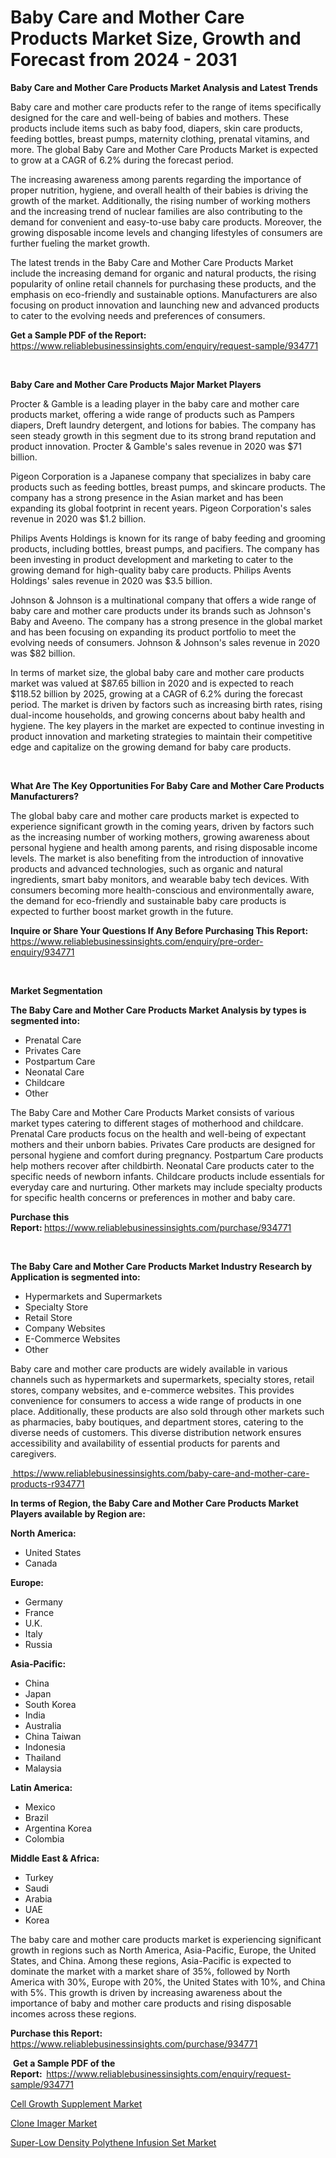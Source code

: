 <p><h1>Baby Care and Mother Care Products Market Size, Growth and Forecast from 2024 - 2031</h1></p><p><strong>Baby Care and Mother Care Products Market Analysis and Latest Trends</strong></p>
<p><p>Baby care and mother care products refer to the range of items specifically designed for the care and well-being of babies and mothers. These products include items such as baby food, diapers, skin care products, feeding bottles, breast pumps, maternity clothing, prenatal vitamins, and more. The global Baby Care and Mother Care Products Market is expected to grow at a CAGR of 6.2% during the forecast period.</p><p>The increasing awareness among parents regarding the importance of proper nutrition, hygiene, and overall health of their babies is driving the growth of the market. Additionally, the rising number of working mothers and the increasing trend of nuclear families are also contributing to the demand for convenient and easy-to-use baby care products. Moreover, the growing disposable income levels and changing lifestyles of consumers are further fueling the market growth.</p><p>The latest trends in the Baby Care and Mother Care Products Market include the increasing demand for organic and natural products, the rising popularity of online retail channels for purchasing these products, and the emphasis on eco-friendly and sustainable options. Manufacturers are also focusing on product innovation and launching new and advanced products to cater to the evolving needs and preferences of consumers.</p></p>
<p><strong>Get a Sample PDF of the Report:&nbsp;</strong> <a href="https://www.reliablebusinessinsights.com/enquiry/request-sample/934771">https://www.reliablebusinessinsights.com/enquiry/request-sample/934771</a></p>
<p>&nbsp;</p>
<p><strong>Baby Care and Mother Care Products Major Market Players</strong></p>
<p><p>Procter & Gamble is a leading player in the baby care and mother care products market, offering a wide range of products such as Pampers diapers, Dreft laundry detergent, and lotions for babies. The company has seen steady growth in this segment due to its strong brand reputation and product innovation. Procter & Gamble's sales revenue in 2020 was $71 billion.</p><p>Pigeon Corporation is a Japanese company that specializes in baby care products such as feeding bottles, breast pumps, and skincare products. The company has a strong presence in the Asian market and has been expanding its global footprint in recent years. Pigeon Corporation's sales revenue in 2020 was $1.2 billion.</p><p>Philips Avents Holdings is known for its range of baby feeding and grooming products, including bottles, breast pumps, and pacifiers. The company has been investing in product development and marketing to cater to the growing demand for high-quality baby care products. Philips Avents Holdings' sales revenue in 2020 was $3.5 billion.</p><p>Johnson & Johnson is a multinational company that offers a wide range of baby care and mother care products under its brands such as Johnson's Baby and Aveeno. The company has a strong presence in the global market and has been focusing on expanding its product portfolio to meet the evolving needs of consumers. Johnson & Johnson's sales revenue in 2020 was $82 billion.</p><p>In terms of market size, the global baby care and mother care products market was valued at $87.65 billion in 2020 and is expected to reach $118.52 billion by 2025, growing at a CAGR of 6.2% during the forecast period. The market is driven by factors such as increasing birth rates, rising dual-income households, and growing concerns about baby health and hygiene. The key players in the market are expected to continue investing in product innovation and marketing strategies to maintain their competitive edge and capitalize on the growing demand for baby care products.</p></p>
<p>&nbsp;</p>
<p><strong>What Are The Key Opportunities For Baby Care and Mother Care Products Manufacturers?</strong></p>
<p><p>The global baby care and mother care products market is expected to experience significant growth in the coming years, driven by factors such as the increasing number of working mothers, growing awareness about personal hygiene and health among parents, and rising disposable income levels. The market is also benefiting from the introduction of innovative products and advanced technologies, such as organic and natural ingredients, smart baby monitors, and wearable baby tech devices. With consumers becoming more health-conscious and environmentally aware, the demand for eco-friendly and sustainable baby care products is expected to further boost market growth in the future.</p></p>
<p><strong>Inquire or Share Your Questions If Any Before Purchasing This Report:</strong> <a href="https://www.reliablebusinessinsights.com/enquiry/pre-order-enquiry/934771">https://www.reliablebusinessinsights.com/enquiry/pre-order-enquiry/934771</a></p>
<p>&nbsp;</p>
<p><strong>Market Segmentation</strong></p>
<p><strong>The Baby Care and Mother Care Products Market Analysis by types is segmented into:</strong></p>
<p><ul><li>Prenatal Care</li><li>Privates Care</li><li>Postpartum Care</li><li>Neonatal Care</li><li>Childcare</li><li>Other</li></ul></p>
<p><p>The Baby Care and Mother Care Products Market consists of various market types catering to different stages of motherhood and childcare. Prenatal Care products focus on the health and well-being of expectant mothers and their unborn babies. Privates Care products are designed for personal hygiene and comfort during pregnancy. Postpartum Care products help mothers recover after childbirth. Neonatal Care products cater to the specific needs of newborn infants. Childcare products include essentials for everyday care and nurturing. Other markets may include specialty products for specific health concerns or preferences in mother and baby care.</p></p>
<p><strong>Purchase this Report:&nbsp;</strong><a href="https://www.reliablebusinessinsights.com/purchase/934771">https://www.reliablebusinessinsights.com/purchase/934771</a></p>
<p>&nbsp;</p>
<p><strong>The Baby Care and Mother Care Products Market Industry Research by Application is segmented into:</strong></p>
<p><ul><li>Hypermarkets and Supermarkets</li><li>Specialty Store</li><li>Retail Store</li><li>Company Websites</li><li>E-Commerce Websites</li><li>Other</li></ul></p>
<p><p>Baby care and mother care products are widely available in various channels such as hypermarkets and supermarkets, specialty stores, retail stores, company websites, and e-commerce websites. This provides convenience for consumers to access a wide range of products in one place. Additionally, these products are also sold through other markets such as pharmacies, baby boutiques, and department stores, catering to the diverse needs of customers. This diverse distribution network ensures accessibility and availability of essential products for parents and caregivers.</p></p>
<p><a href="https://www.reliablebusinessinsights.com/baby-care-and-mother-care-products-r934771">&nbsp;https://www.reliablebusinessinsights.com/baby-care-and-mother-care-products-r934771</a></p>
<p><strong>In terms of Region, the Baby Care and Mother Care Products Market Players available by Region are:</strong></p>
<p>
    <p> <strong> North America: </strong>
        <ul>
            <li>United States</li>
            <li>Canada</li>
        </ul>
        </p> 
    <p> <strong> Europe: </strong>
        <ul>
            <li>Germany</li>
            <li>France</li>
            <li>U.K.</li>
            <li>Italy</li>
            <li>Russia</li>
        </ul>
        </p> 
    <p> <strong> Asia-Pacific: </strong>
        <ul>
            <li>China</li>
            <li>Japan</li>
            <li>South Korea</li>
            <li>India</li>
            <li>Australia</li>
            <li>China Taiwan</li>
            <li>Indonesia</li>
            <li>Thailand</li>
            <li>Malaysia</li>
        </ul>
        </p> 
    <p> <strong> Latin America: </strong>
        <ul>
            <li>Mexico</li>
            <li>Brazil</li>
            <li>Argentina Korea</li>
            <li>Colombia</li>
        </ul>
        </p> 
    <p> <strong> Middle East & Africa: </strong>
        <ul>
            <li>Turkey</li>
            <li>Saudi</li>
            <li>Arabia</li>
            <li>UAE</li>
            <li>Korea</li>
        </ul>
    </p>
    </p>
<p><p>The baby care and mother care products market is experiencing significant growth in regions such as North America, Asia-Pacific, Europe, the United States, and China. Among these regions, Asia-Pacific is expected to dominate the market with a market share of 35%, followed by North America with 30%, Europe with 20%, the United States with 10%, and China with 5%. This growth is driven by increasing awareness about the importance of baby and mother care products and rising disposable incomes across these regions.</p></p>
<p><strong>Purchase this Report: </strong><a href="https://www.reliablebusinessinsights.com/purchase/934771">https://www.reliablebusinessinsights.com/purchase/934771</a></p>
<p>&nbsp;<strong>Get a Sample PDF of the Report:&nbsp;&nbsp;</strong><a href="https://www.reliablebusinessinsights.com/enquiry/request-sample/934771">https://www.reliablebusinessinsights.com/enquiry/request-sample/934771</a></p>
<p><strong></strong></p>
<p><p><a href="https://github.com/brentleyjimmiealvaradoz4l1rea/Market-Research-Report-List-3/blob/main/cell-growth-supplement-market.md">Cell Growth Supplement Market</a></p><p><a href="https://github.com/khayangel/Market-Research-Report-List-4/blob/main/clone-imager-market.md">Clone Imager Market</a></p><p><a href="https://github.com/Angelnienowdseej3e45z3p8c/Market-Research-Report-List-3/blob/main/super-low-density-polythene-infusion-set-market.md">Super-Low Density Polythene Infusion Set Market</a></p></p>